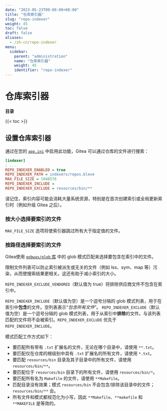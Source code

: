 ```yaml
---
date: "2023-05-23T09:00:00+08:00"
title: "仓库索引器"
slug: "repo-indexer"
weight: 45
toc: false
draft: false
aliases:
  - /zh-cn/repo-indexer
menu:
  sidebar:
    parent: "administration"
    name: "仓库索引器"
    weight: 45
    identifier: "repo-indexer"
---
```


# 仓库索引器

**目录**

{{< toc >}}

## 设置仓库索引器

通过在您的 [`app.ini`](https://docs.gitea.io/en-us/config-cheat-sheet/) 中启用此功能，Gitea 可以通过仓库的文件进行搜索：

```ini
[indexer]
; ...
REPO_INDEXER_ENABLED = true
REPO_INDEXER_PATH = indexers/repos.bleve
MAX_FILE_SIZE = 1048576
REPO_INDEXER_INCLUDE =
REPO_INDEXER_EXCLUDE = resources/bin/**
```

请记住，索引内容可能会消耗大量系统资源，特别是在首次创建索引或全局更新索引时（例如升级 Gitea 之后）。

### 按大小选择要索引的文件

`MAX_FILE_SIZE` 选项将使索引器跳过所有大于指定值的文件。

### 按路径选择要索引的文件

Gitea使用 [`gobwas/glob` 库](https://github.com/gobwas/glob) 中的 glob 模式匹配来选择要包含在索引中的文件。

限制文件列表可以防止索引被派生或无关的文件（例如 lss、sym、map 等）污染，从而使搜索结果更相关。这还有助于减小索引的大小。

`REPO_INDEXER_EXCLUDE_VENDORED`（默认值为 true）将排除供应商文件不包含在索引中。

`REPO_INDEXER_INCLUDE`（默认值为空）是一个逗号分隔的 glob 模式列表，用于在索引中**包含**的文件。空列表表示“_包含所有文件_”。
`REPO_INDEXER_EXCLUDE`（默认值为空）是一个逗号分隔的 glob 模式列表，用于从索引中**排除**的文件。与该列表匹配的文件将不会被索引。`REPO_INDEXER_EXCLUDE` 优先于 `REPO_INDEXER_INCLUDE`。

模式匹配工作方式如下：

- 要匹配所有带有 `.txt` 扩展名的文件，无论在哪个目录中，请使用 `**.txt`。
- 要匹配仅在仓库的根级别中具有 `.txt` 扩展名的所有文件，请使用 `*.txt`。
- 要匹配 `resources/bin` 目录及其子目录中的所有文件，请使用 `resources/bin/**`。
- 要匹配位于 `resources/bin` 目录下的所有文件，请使用 `resources/bin/*`。
- 要匹配所有名为 `Makefile` 的文件，请使用 `**Makefile`。
- 匹配目录没有效果；模式 `resources/bin` 不会包含/排除该目录中的文件；`resources/bin/**` 会。
- 所有文件和模式都规范化为小写，因此 `**Makefile`、`**makefile` 和 `**MAKEFILE` 是等效的。

